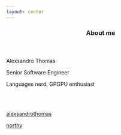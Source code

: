 ```yaml
---
layout: center
---
```


<header class="absolute top-[3%] left-0 right-0 text-center">

### About me

</header>

<div class="inset-5 grid grid-cols-2 gap-x-4 items-center absolute">

<div class="text-center">

Alexsandro Thomas

Senior Software Engineer

Languages nerd, GPGPU enthusiast

<br><br>

[<devicon-linkedin/> alexsandrothomas](https://linkedin.com/in/alexsandrothomas)

[<devicon-plain-githubcodespaces/> northy](https://github.com/northy)

</div>

<div class="text-center">

<PresentationQrCode/>

</div>

</div>
